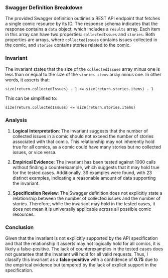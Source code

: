 ### Swagger Definition Breakdown
The provided Swagger definition outlines a REST API endpoint that fetches a single comic resource by its ID. The response schema indicates that the response contains a `data` object, which includes a `results` array. Each item in this array can have two properties: `collectedIssues` and `stories`. Both properties are arrays, where `collectedIssues` contains issues collected in the comic, and `stories` contains stories related to the comic.

### Invariant
The invariant states that the size of the `collectedIssues` array minus one is less than or equal to the size of the `stories.items` array minus one. In other words, it asserts that:

    size(return.collectedIssues) - 1 <= size(return.stories.items) - 1

This can be simplified to:

    size(return.collectedIssues) <= size(return.stories.items)

### Analysis
1. **Logical Interpretation**: The invariant suggests that the number of collected issues in a comic should not exceed the number of stories associated with that comic. This relationship may not inherently hold true for all comics, as a comic could have many stories but no collected issues, or vice versa.

2. **Empirical Evidence**: The invariant has been tested against 1000 calls without finding a counterexample, which suggests that it may hold true for the tested cases. Additionally, 39 examples were found, with 23 distinct examples, indicating a reasonable amount of data supporting the invariant.

3. **Specification Review**: The Swagger definition does not explicitly state a relationship between the number of collected issues and the number of stories. Therefore, while the invariant may hold in the tested cases, it does not mean it is universally applicable across all possible comic resources.

### Conclusion
Given that the invariant is not explicitly supported by the API specification and that the relationship it asserts may not logically hold for all comics, it is likely a false-positive. The lack of counterexamples in the tested cases does not guarantee that the invariant will hold for all valid requests. Thus, I classify this invariant as a **false-positive** with a confidence of **0.75** due to the empirical evidence but tempered by the lack of explicit support in the specification.
